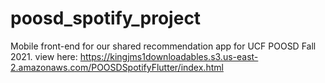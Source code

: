 # poosd_spotify_project

Mobile front-end for our shared recommendation app for UCF POOSD Fall 2021.
view here: https://kingjms1downloadables.s3.us-east-2.amazonaws.com/POOSDSpotifyFlutter/index.html
